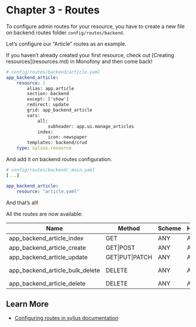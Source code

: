 # Chapter 3 - Routes

To configure admin routes for your resource, you have to create a new file on backend routes folder ``config/routes/backend``.

Let’s configure our “Article” routes as an example.

<div markdown="1" class="block-note">
If you haven’t already created your first resource, check out [Creating resources](resources.md) in Monofony and then come back!
</div>

```yaml
# config/routes/backend/article.yaml
app_backend_article:
    resource: |
        alias: app.article
        section: backend
        except: ['show']
        redirect: update
        grid: app_backend_article
        vars:
            all:
                subheader: app.ui.manage_articles
            index:
                icon: newspaper
        templates: backend/crud
    type: sylius.resource
```

And add it on backend routes configuration.

```yaml
# config/routes/backend/_main.yaml
[...]

app_backend_article:
    resource: "article.yaml"
```

And that’s all!

All the routes are now available:

|  Name                                  |   Method        |      Scheme   | Host  | Path                             |                                     
|----------------------------------------|-----------------|---------------|-------|----------------------------------|
| app_backend_article_index              | GET             |  ANY          |  ANY  |  /admin/articles/                |                             
| app_backend_article_create             | GET\|POST       |  ANY          |  ANY  |  /admin/articles/new             |                
| app_backend_article_update             | GET\|PUT\|PATCH |  ANY          |  ANY  |  /admin/articles/{id}/edit       |                
| app_backend_article_bulk_delete        | DELETE          |  ANY          |  ANY  |  /admin/articles/bulk-delete     |                
| app_backend_article_delete             | DELETE          |  ANY          |  ANY  |  /admin/articles/{id}            |

## Learn More

* [Configuring routes in sylius documentation](https://github.com/Sylius/SyliusResourceBundle/blob/master/docs/routing.md)
